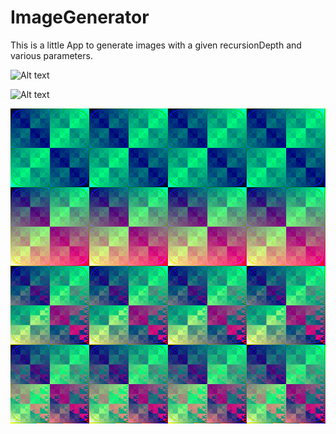 # ImageGenerator
This is a little App to generate images with a given recursionDepth and various parameters.

![Alt text](/exampleImages/rndImage#1561444654410425706#i=17.png?raw=true "rndImage#1561444654410425706#i=17.png")

![Alt text](/exampleImages/rndImage#1561444668411063814#i=3.png?raw=true "rndImage#1561444668411063814#i=3.png")

![Alt text](exampleImages/generated/image4.png?raw=true "image4.png")
